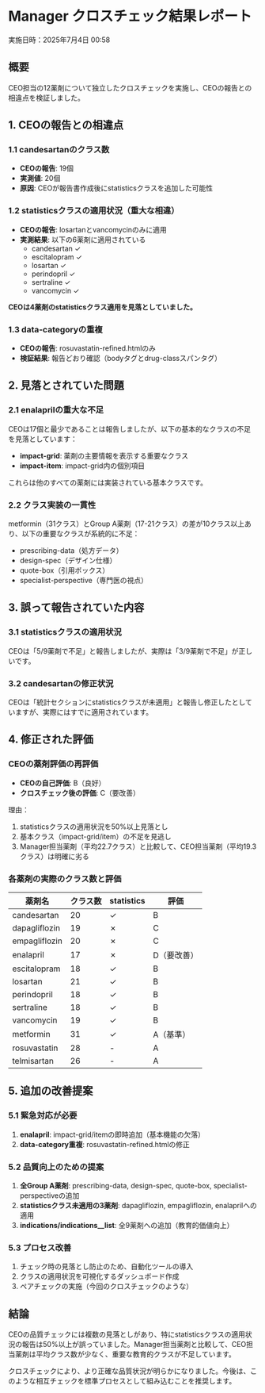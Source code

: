 # Manager クロスチェック結果レポート

実施日時：2025年7月4日 00:58

## 概要
CEO担当の12薬剤について独立したクロスチェックを実施し、CEOの報告との相違点を検証しました。

## 1. CEOの報告との相違点

### 1.1 candesartanのクラス数
- **CEOの報告**: 19個
- **実測値**: 20個
- **原因**: CEOが報告書作成後にstatisticsクラスを追加した可能性

### 1.2 statisticsクラスの適用状況（重大な相違）
- **CEOの報告**: losartanとvancomycinのみに適用
- **実測結果**: 以下の6薬剤に適用されている
  - candesartan ✓
  - escitalopram ✓
  - losartan ✓
  - perindopril ✓
  - sertraline ✓
  - vancomycin ✓

**CEOは4薬剤のstatisticsクラス適用を見落としていました。**

### 1.3 data-categoryの重複
- **CEOの報告**: rosuvastatin-refined.htmlのみ
- **検証結果**: 報告どおり確認（bodyタグとdrug-classスパンタグ）

## 2. 見落とされていた問題

### 2.1 enalaprilの重大な不足
CEOは17個と最少であることは報告しましたが、以下の基本的なクラスの不足を見落としています：
- **impact-grid**: 薬剤の主要情報を表示する重要なクラス
- **impact-item**: impact-grid内の個別項目

これらは他のすべての薬剤には実装されている基本クラスです。

### 2.2 クラス実装の一貫性
metformin（31クラス）とGroup A薬剤（17-21クラス）の差が10クラス以上あり、以下の重要なクラスが系統的に不足：
- prescribing-data（処方データ）
- design-spec（デザイン仕様）
- quote-box（引用ボックス）
- specialist-perspective（専門医の視点）

## 3. 誤って報告されていた内容

### 3.1 statisticsクラスの適用状況
CEOは「5/9薬剤で不足」と報告しましたが、実際は「3/9薬剤で不足」が正しいです。

### 3.2 candesartanの修正状況
CEOは「統計セクションにstatisticsクラスが未適用」と報告し修正したとしていますが、実際にはすでに適用されています。

## 4. 修正された評価

### CEOの薬剤評価の再評価
- **CEOの自己評価**: B（良好）
- **クロスチェック後の評価**: C（要改善）

理由：
1. statisticsクラスの適用状況を50%以上見落とし
2. 基本クラス（impact-grid/item）の不足を見逃し
3. Manager担当薬剤（平均22.7クラス）と比較して、CEO担当薬剤（平均19.3クラス）は明確に劣る

### 各薬剤の実際のクラス数と評価

| 薬剤名 | クラス数 | statistics | 評価 |
|--------|----------|------------|------|
| candesartan | 20 | ✓ | B |
| dapagliflozin | 19 | ✗ | C |
| empagliflozin | 20 | ✗ | C |
| enalapril | 17 | ✗ | D（要改善） |
| escitalopram | 18 | ✓ | B |
| losartan | 21 | ✓ | B |
| perindopril | 18 | ✓ | B |
| sertraline | 18 | ✓ | B |
| vancomycin | 19 | ✓ | B |
| metformin | 31 | ✓ | A（基準） |
| rosuvastatin | 28 | - | A |
| telmisartan | 26 | - | A |

## 5. 追加の改善提案

### 5.1 緊急対応が必要
1. **enalapril**: impact-grid/itemの即時追加（基本機能の欠落）
2. **data-category重複**: rosuvastatin-refined.htmlの修正

### 5.2 品質向上のための提案
1. **全Group A薬剤**: prescribing-data, design-spec, quote-box, specialist-perspectiveの追加
2. **statisticsクラス未適用の3薬剤**: dapagliflozin, empagliflozin, enalaprilへの適用
3. **indications/indications__list**: 全9薬剤への追加（教育的価値向上）

### 5.3 プロセス改善
1. チェック時の見落とし防止のため、自動化ツールの導入
2. クラスの適用状況を可視化するダッシュボード作成
3. ペアチェックの実施（今回のクロスチェックのような）

## 結論

CEOの品質チェックには複数の見落としがあり、特にstatisticsクラスの適用状況の報告は50%以上が誤っていました。Manager担当薬剤と比較して、CEO担当薬剤は平均クラス数が少なく、重要な教育的クラスが不足しています。

クロスチェックにより、より正確な品質状況が明らかになりました。今後は、このような相互チェックを標準プロセスとして組み込むことを推奨します。